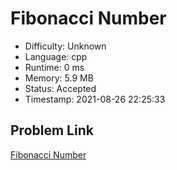 # Fibonacci Number

- Difficulty: Unknown
- Language: cpp
- Runtime: 0 ms
- Memory: 5.9 MB
- Status: Accepted
- Timestamp: 2021-08-26 22:25:33

## Problem Link
[Fibonacci Number](https://leetcode.com/problems/fibonacci-number)

